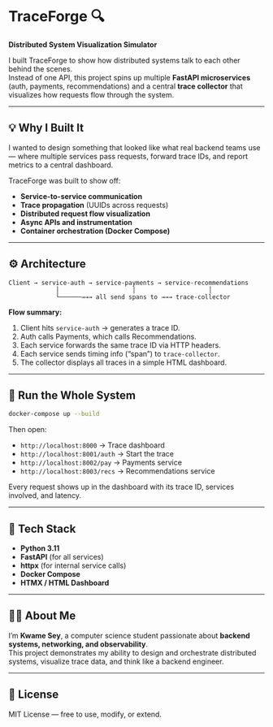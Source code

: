 # TraceForge 🔍  
**Distributed System Visualization Simulator**

I built TraceForge to show how distributed systems talk to each other behind the scenes.  
Instead of one API, this project spins up multiple **FastAPI microservices** (auth, payments, recommendations) and a central **trace collector** that visualizes how requests flow through the system.

---

## 💡 Why I Built It
I wanted to design something that looked like what real backend teams use — where multiple services pass requests, forward trace IDs, and report metrics to a central dashboard.

TraceForge was built to show off:
- **Service-to-service communication**
- **Trace propagation** (UUIDs across requests)
- **Distributed request flow visualization**
- **Async APIs and instrumentation**
- **Container orchestration (Docker Compose)**

---

## ⚙️ Architecture
```
Client → service-auth → service-payments → service-recommendations
             │                    │                    │
             └──────→→→ all send spans to →→→ trace-collector
```

**Flow summary:**  
1. Client hits `service-auth` → generates a trace ID.  
2. Auth calls Payments, which calls Recommendations.  
3. Each service forwards the same trace ID via HTTP headers.  
4. Each service sends timing info (“span”) to `trace-collector`.  
5. The collector displays all traces in a simple HTML dashboard.  

---

## 🚀 Run the Whole System

```bash
docker-compose up --build
```

Then open:
- `http://localhost:8000` → Trace dashboard  
- `http://localhost:8001/auth` → Start the trace  
- `http://localhost:8002/pay` → Payments service  
- `http://localhost:8003/recs` → Recommendations service  

Every request shows up in the dashboard with its trace ID, services involved, and latency.

---

## 🧰 Tech Stack
- **Python 3.11**
- **FastAPI** (for all services)
- **httpx** (for internal service calls)
- **Docker Compose**
- **HTMX / HTML Dashboard**

---

## 🧑‍💻 About Me
I’m **Kwame Sey**, a computer science student passionate about **backend systems, networking, and observability**.  
This project demonstrates my ability to design and orchestrate distributed systems, visualize trace data, and think like a backend engineer.

---

## 📜 License
MIT License — free to use, modify, or extend.

